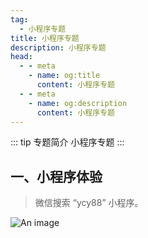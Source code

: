 ```yaml
---
tag:
  - 小程序专题
title: 小程序专题
description: 小程序专题
head:
  - - meta
    - name: og:title
      content: 小程序专题
  - - meta
    - name: og:description
      content: 小程序专题
---
```


::: tip 专题简介
小程序专题
:::

## 一、小程序体验

> 微信搜索 “ycy88” 小程序。

![An image](/images/mp/ycy88.jpg)

<!-- ![An image](/images/mp/gh_code.jpg) -->

<!-- ![An image](/images/mp/mp.jpeg) -->
